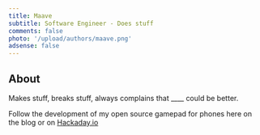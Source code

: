 ```yaml
---
title: Maave
subtitle: Software Engineer - Does stuff
comments: false
photo: '/upload/authors/maave.png'
adsense: false
---
```


[//]: # (todo: add social media icons via fonts)

## About

Makes stuff, breaks stuff, always complains that ____ could be better.

Follow the development of my open source gamepad for phones here on the blog or on [Hackaday.io](https://hackaday.io/project/165606-usb-c-gamepad-phone-case)
